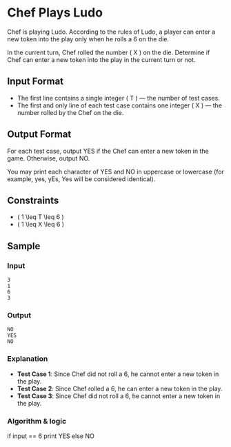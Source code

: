 # Chef Plays Ludo

Chef is playing Ludo. According to the rules of Ludo, a player can enter a new token into the play only when he rolls a 6 on the die.

In the current turn, Chef rolled the number \( X \) on the die. Determine if Chef can enter a new token into the play in the current turn or not.

## Input Format
- The first line contains a single integer \( T \) — the number of test cases.
- The first and only line of each test case contains one integer \( X \) — the number rolled by the Chef on the die.

## Output Format
For each test case, output YES if the Chef can enter a new token in the game. Otherwise, output NO.

You may print each character of YES and NO in uppercase or lowercase (for example, yes, yEs, Yes will be considered identical).

## Constraints
- \( 1 \leq T \leq 6 \)
- \( 1 \leq X \leq 6 \)

## Sample

### Input

    3
    1
    6
    3

### Output

    NO
    YES
    NO

### Explanation
- **Test Case 1**: Since Chef did not roll a 6, he cannot enter a new token in the play.
- **Test Case 2**: Since Chef rolled a 6, he can enter a new token in the play.
- **Test Case 3**: Since Chef did not roll a 6, he cannot enter a new token in the play.

### Algorithm & logic

if input == 6 print YES else NO